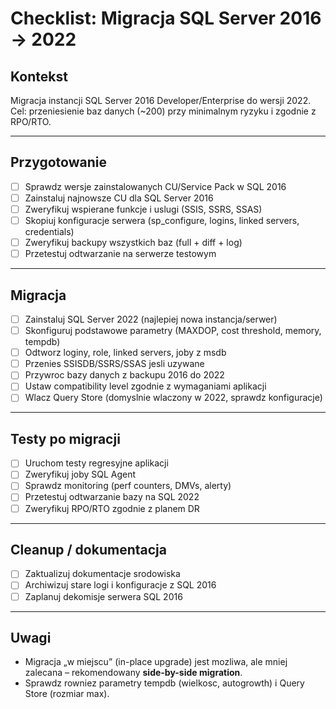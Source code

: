 # Checklist: Migracja SQL Server 2016 -> 2022

## Kontekst
Migracja instancji SQL Server 2016 Developer/Enterprise do wersji 2022.  
Cel: przeniesienie baz danych (~200) przy minimalnym ryzyku i zgodnie z RPO/RTO.

---

## Przygotowanie
- [ ] Sprawdz wersje zainstalowanych CU/Service Pack w SQL 2016
- [ ] Zainstaluj najnowsze CU dla SQL Server 2016
- [ ] Zweryfikuj wspierane funkcje i uslugi (SSIS, SSRS, SSAS)
- [ ] Skopiuj konfiguracje serwera (sp_configure, logins, linked servers, credentials)
- [ ] Zweryfikuj backupy wszystkich baz (full + diff + log)
- [ ] Przetestuj odtwarzanie na serwerze testowym

---

## Migracja
- [ ] Zainstaluj SQL Server 2022 (najlepiej nowa instancja/serwer)
- [ ] Skonfiguruj podstawowe parametry (MAXDOP, cost threshold, memory, tempdb)
- [ ] Odtworz loginy, role, linked servers, joby z msdb
- [ ] Przenies SSISDB/SSRS/SSAS jesli uzywane
- [ ] Przywroc bazy danych z backupu 2016 do 2022
- [ ] Ustaw compatibility level zgodnie z wymaganiami aplikacji
- [ ] Wlacz Query Store (domyslnie wlaczony w 2022, sprawdz konfiguracje)

---

## Testy po migracji
- [ ] Uruchom testy regresyjne aplikacji
- [ ] Zweryfikuj joby SQL Agent
- [ ] Sprawdz monitoring (perf counters, DMVs, alerty)
- [ ] Przetestuj odtwarzanie bazy na SQL 2022
- [ ] Zweryfikuj RPO/RTO zgodnie z planem DR

---

## Cleanup / dokumentacja
- [ ] Zaktualizuj dokumentacje srodowiska
- [ ] Archiwizuj stare logi i konfiguracje z SQL 2016
- [ ] Zaplanuj dekomisje serwera SQL 2016

---

## Uwagi
- Migracja „w miejscu” (in-place upgrade) jest mozliwa, ale mniej zalecana – rekomendowany **side-by-side migration**.
- Sprawdz rowniez parametry tempdb (wielkosc, autogrowth) i Query Store (rozmiar max).
